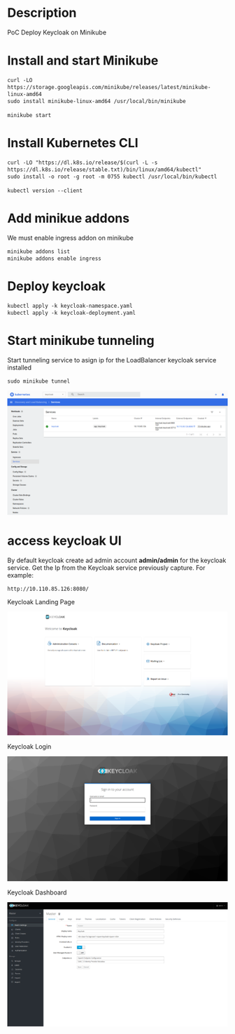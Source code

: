 # Description
PoC Deploy Keycloak on Minikube

# Install and start Minikube

```shell
curl -LO https://storage.googleapis.com/minikube/releases/latest/minikube-linux-amd64
sudo install minikube-linux-amd64 /usr/local/bin/minikube

minikube start
```

# Install Kubernetes CLI

```shell
curl -LO "https://dl.k8s.io/release/$(curl -L -s https://dl.k8s.io/release/stable.txt)/bin/linux/amd64/kubectl"
sudo install -o root -g root -m 0755 kubectl /usr/local/bin/kubectl

kubectl version --client
```

# Add minikue addons
We must enable ingress addon on minikube

```shell
minikube addons list
minikube addons enable ingress
```

# Deploy keycloak

```shell
kubectl apply -k keycloak-namespace.yaml
kubectl apply -k keycloak-deployment.yaml
```

# Start minikube tunneling
Start tunneling service to asign ip for the LoadBalancer keycloak service installed

```shell
sudo minikube tunnel
```

![Keycloak Service](captures/Keycloak_service.png "Keycloak Service")

# access keycloak UI
By default keycloak create ad admin account **admin/admin** for the keycloak service. Get the Ip from the Keycloak service previously capture. For example:

```shell
http://10.110.85.126:8080/
```

Keycloak Landing Page

![Keycloak Landing Page](captures/Keycloak_Landing.png "Keycloak Landing Page")

Keycloak Login 

![Keycloak Login](captures/Keycloak_Login.png "Keycloak Login")

Keycloak Dashboard

![Keycloak Dashboard](captures/Keycloak_Dashboard.png "Keycloak Dashboard")